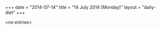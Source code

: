 +++
date = "2014-07-14"
title = "14 July 2014 (Monday)"
layout = "daily-diet"
+++

<p>&lt;no entries&gt;</p>